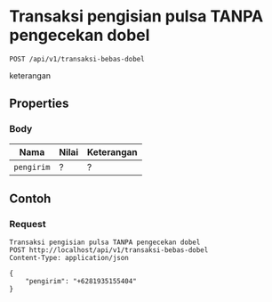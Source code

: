 # Transaksi pengisian pulsa TANPA pengecekan dobel
```http
POST /api/v1/transaksi-bebas-dobel
```
keterangan
## Properties
### Body
Nama  | Nilai | Keterangan
--- | --- | ---
<code>pengirim</code> | ? | ?

## Contoh

### Request
```http
Transaksi pengisian pulsa TANPA pengecekan dobel
POST http://localhost/api/v1/transaksi-bebas-dobel
Content-Type: application/json

{
    "pengirim": "+6281935155404"
}
```
